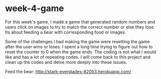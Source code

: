 # week-4-game
For this week's game, I made a game that generated random numbers and users click on images to try to match the correct number or else they lose. Its about feeding a bear with corresponding food or images. 

Some of the challenges I had making the game were resetting the game after the user wins or loses. I spent a long time trying to figure out how to reset the counter to 0 when the game ends. The coding is not what I would like and has a lot of repeating codes. I will come back to this project and clean up the codes and delve more deeply into these issues.

Feed the bear: http://stark-everglades-82053.herokuapp.com/
